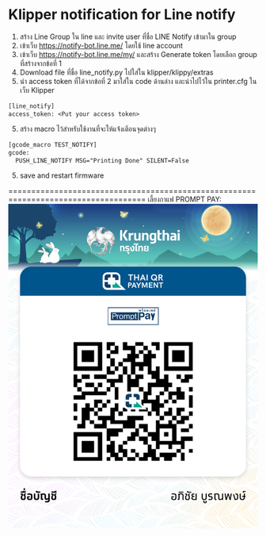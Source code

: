 # Klipper notification for Line notify
1. สร้าง Line Group ใน line และ invite user ที่ชื่อ LINE Notify เข้ามาใน group
2. เข้าเว็บ https://notify-bot.line.me/ โดยใช้ line account
3. เข้าเว็บ https://notify-bot.line.me/my/ และสร้าง Generate token โดยเลือก group ที่สร้างจากข้อที่ 1
3. Download file ที่ชื่อ line_notify.py ไปใส่ใน klipper/klippy/extras
4. นำ access token ที่ได้จากข้อที่ 2 มาใส่ใน code ด้านล่าง และนำไปไว้ใน printer.cfg ในเว็บ Klipper
```
[line_notify]
access_token: <Put your access token>
```
5. สร้าง macro ไว้สำหรับใช้งานที่จะให้แจ้่งเตีอนจุดต่างๆ
```
[gcode_macro TEST_NOTIFY]
gcode:
  PUSH_LINE_NOTIFY MSG="Printing Done" SILENT=False
```

5. save and restart firmware



====================================================================================
เลี้ยงกาแฟ
PROMPT PAY: 
![alt text](promptpay.png)